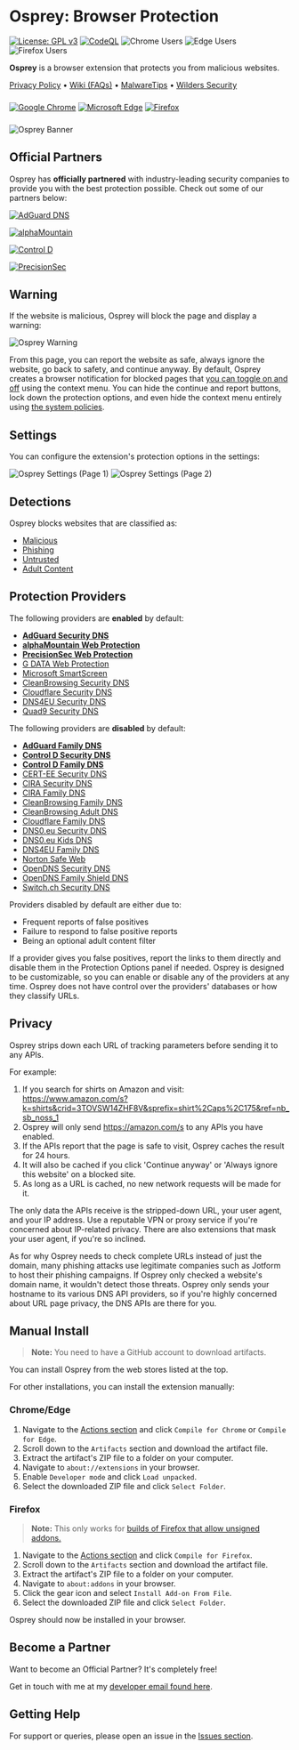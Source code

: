 # Osprey: Browser Protection

[![License: GPL v3](https://img.shields.io/badge/License-GPLv3-blue.svg)](LICENSE)
[![CodeQL](https://github.com/Foulest/Osprey/actions/workflows/github-code-scanning/codeql/badge.svg)](https://github.com/Foulest/Osprey/actions/workflows/github-code-scanning/codeql)
![Chrome Users](https://img.shields.io/chrome-web-store/users/jmnpibhfpmpfjhhkmpadlbgjnbhpjgnd?label=Chrome%20Users&color=00CC00)
![Edge Users](https://img.shields.io/badge/dynamic/json?label=Edge%20Users&color=00CC00&query=%24.activeInstallCount&url=https%3A%2F%2Fmicrosoftedge.microsoft.com%2Faddons%2Fgetproductdetailsbycrxid%2Fnopglhplnghfhpniofkcopmhbjdonlgn)
![Firefox Users](https://img.shields.io/amo/users/osprey-browser-protection?label=Firefox%20Users&color=00CC00)

**Osprey** is a browser extension that protects you from malicious websites.

[Privacy Policy](https://github.com/Foulest/Osprey/blob/main/.github/PRIVACY.md)
• [Wiki (FAQs)](https://github.com/Foulest/Osprey/wiki)
• [MalwareTips](https://malwaretips.com/threads/osprey-browser-protection-discussion-and-updates.135565)
• [Wilders Security](https://www.wilderssecurity.com/threads/osprey-browser-protection.456729)

###

[![Google Chrome](https://i.imgur.com/R9AN3cA.png)](https://chromewebstore.google.com/detail/osprey-browser-protection/jmnpibhfpmpfjhhkmpadlbgjnbhpjgnd)
[![Microsoft Edge](https://i.imgur.com/oVmDDtj.png)](https://microsoftedge.microsoft.com/addons/detail/osprey-browser-protectio/nopglhplnghfhpniofkcopmhbjdonlgn)
[![Firefox](https://i.imgur.com/uXgho1n.png)](https://addons.mozilla.org/en-US/firefox/addon/osprey-browser-protection)

###

![Osprey Banner](https://i.imgur.com/2G7nwOA.png)

## Official Partners

Osprey has **officially partnered** with industry-leading security companies to provide you with the best protection
possible. Check out some of our partners below:

[![AdGuard DNS](https://i.imgur.com/gDKTUbm.png)](https://adguard-dns.io?aid=135732)

[![alphaMountain](https://i.imgur.com/BGs1BtC.png)](https://www.alphamountain.ai/?utm_source=osprey)

[![Control D](https://i.imgur.com/9xC1OAK.png)](https://controld.com/?utm_source=osprey)

[![PrecisionSec](https://i.imgur.com/cwJWCog.png)](https://precisionsec.com/?utm_source=osprey)

## Warning

If the website is malicious, Osprey will block the page and display a warning:

![Osprey Warning](https://i.imgur.com/SW7oyIX.png)

From this page, you can report the website as safe, always ignore the website, go back to safety, and continue
anyway. By default, Osprey creates a browser notification for blocked pages that
[you can toggle on and off](https://github.com/Foulest/Osprey/wiki/Toggling-Notifications) using the context menu.
You can hide the continue and report buttons, lock down the protection options, and even hide the context menu
entirely using [the system policies](https://github.com/Foulest/Osprey/wiki/Setting-Up-System-Policies).

## Settings

You can configure the extension's protection options in the settings:

![Osprey Settings (Page 1)](https://i.imgur.com/f0uJbHL.png)
![Osprey Settings (Page 2)](https://i.imgur.com/7PQGT2s.png)

## Detections

Osprey blocks websites that are classified as:

- [Malicious](https://us.norton.com/blog/malware/what-are-malicious-websites)
- [Phishing](https://f-secure.com/us-en/articles/what-is-phishing)
- [Untrusted](https://mcafee.com/blogs/internet-security/how-to-tell-whether-a-website-is-safe-or-unsafe)
- [Adult Content](https://library.fiveable.me/key-terms/mass-media-society/adult-content)

## Protection Providers

The following providers are **enabled** by default:

- **[AdGuard Security DNS](https://adguard-dns.io?aid=135732)**
- **[alphaMountain Web Protection](https://www.alphamountain.ai/?utm_source=osprey)**
- **[PrecisionSec Web Protection](https://www.precisionsec.com/?utm_source=osprey)**
- [G DATA Web Protection](https://www.gdata.de/help/en/consumer/FAQ/webProtectionWinFAQ)
- [Microsoft SmartScreen](https://learn.microsoft.com/en-us/windows/security/operating-system-security/virus-and-threat-protection/microsoft-defender-smartscreen)
- [CleanBrowsing Security DNS](https://www.cleanbrowsing.org/filters/#step3)
- [Cloudflare Security DNS](https://blog.cloudflare.com/introducing-1-1-1-1-for-families/#two-flavors-1-1-1-2-no-malware-1-1-1-3-no-malware-or-adult-content)
- [DNS4EU Security DNS](https://www.joindns4.eu/for-public)
- [Quad9 Security DNS](https://www.quad9.net)

The following providers are **disabled** by default:

- **[AdGuard Family DNS](https://adguard-dns.io?aid=135732)**
- **[Control D Security DNS](https://controld.com/?utm_source=osprey)**
- **[Control D Family DNS](https://controld.com/?utm_source=osprey)**
- [CERT-EE Security DNS](https://www.ria.ee/en/news/application-developed-cert-ee-protects-against-phishing-and-malware)
- [CIRA Security DNS](https://www.cira.ca/en/canadian-shield)
- [CIRA Family DNS](https://www.cira.ca/en/canadian-shield)
- [CleanBrowsing Family DNS](https://www.cleanbrowsing.org/filters/#step1)
- [CleanBrowsing Adult DNS](https://www.cleanbrowsing.org/filters/#step2)
- [Cloudflare Family DNS](https://blog.cloudflare.com/introducing-1-1-1-1-for-families)
- [DNS0.eu Security DNS](https://www.dns0.eu/zero)
- [DNS0.eu Kids DNS](https://www.dns0.eu/kids)
- [DNS4EU Family DNS](https://www.joindns4.eu/for-public)
- [Norton Safe Web](https://safeweb.norton.com)
- [OpenDNS Security DNS](https://www.opendns.com/home-internet-security)
- [OpenDNS Family Shield DNS](https://www.opendns.com/home-internet-security)
- [Switch.ch Security DNS](https://www.switch.ch/en/dns-firewall)

Providers disabled by default are either due to:

- Frequent reports of false positives
- Failure to respond to false positive reports
- Being an optional adult content filter

If a provider gives you false positives, report the links to them directly and disable them in the Protection Options
panel if needed. Osprey is designed to be customizable, so you can enable or disable any of the providers at any time.
Osprey does not have control over the providers' databases or how they classify URLs.

## Privacy

Osprey strips down each URL of tracking parameters before sending it to any APIs.

For example:

1. If you search for shirts on Amazon and
   visit: https://www.amazon.com/s?k=shirts&crid=3TOVSW14ZHF8V&sprefix=shirt%2Caps%2C175&ref=nb_sb_noss_1
2. Osprey will only send https://amazon.com/s to any APIs you have enabled.
3. If the APIs report that the page is safe to visit, Osprey caches the result for 24 hours.
4. It will also be cached if you click 'Continue anyway' or 'Always ignore this website' on a blocked site.
5. As long as a URL is cached, no new network requests will be made for it.

The only data the APIs receive is the stripped-down URL, your user agent, and your IP address. Use a reputable VPN or
proxy service if you're concerned about IP-related privacy. There are also extensions that mask your user agent, if
you're so inclined.

As for why Osprey needs to check complete URLs instead of just the domain, many phishing attacks use legitimate
companies such as Jotform to host their phishing campaigns. If Osprey only checked a website's domain name, it wouldn't
detect those threats. Osprey only sends your hostname to its various DNS API providers, so if you're highly concerned
about URL page privacy, the DNS APIs are there for you.

## Manual Install

> **Note:** You need to have a GitHub account to download artifacts.

You can install Osprey from the web stores listed at the top.

For other installations, you can install the extension manually:

### Chrome/Edge

1. Navigate to the [Actions section](https://github.com/Foulest/Osprey/actions/workflows) and click `Compile for Chrome`
   or `Compile for Edge`.
2. Scroll down to the `Artifacts` section and download the artifact file.
3. Extract the artifact's ZIP file to a folder on your computer.
4. Navigate to `about://extensions` in your browser.
5. Enable `Developer mode` and click `Load unpacked`.
6. Select the downloaded ZIP file and click `Select Folder`.

### Firefox

> **Note:** This only works
> for [builds of Firefox that allow unsigned addons.](https://support.mozilla.org/en-US/kb/add-on-signing-in-firefox)

1. Navigate to the [Actions section](https://github.com/Foulest/Osprey/actions/workflows) and click
   `Compile for Firefox`.
2. Scroll down to the `Artifacts` section and download the artifact file.
3. Extract the artifact's ZIP file to a folder on your computer.
4. Navigate to `about:addons` in your browser.
5. Click the gear icon and select `Install Add-on From File`.
6. Select the downloaded ZIP file and click `Select Folder`.

Osprey should now be installed in your browser.

## Become a Partner

Want to become an Official Partner? It's completely free!

Get in touch with me at my [developer email found here](https://chromewebstore.google.com/detail/osprey-browser-protection/jmnpibhfpmpfjhhkmpadlbgjnbhpjgnd#:~:text=English-,Developer,-Website).

## Getting Help

For support or queries, please open an issue in the [Issues section](https://github.com/Foulest/Osprey/issues).
